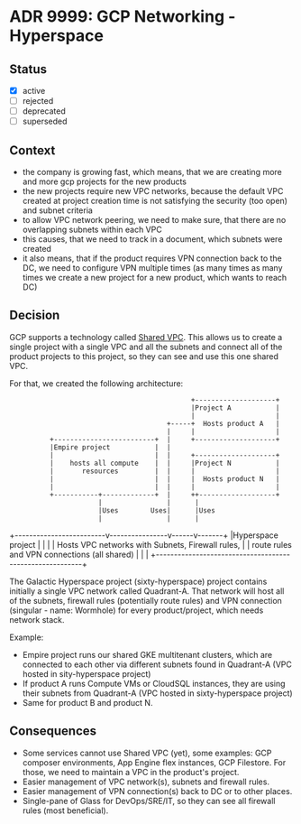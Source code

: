 <!-- File format adr/adr-0000-project-keyword-YYYY-MM-DD.md -->

# ADR 9999: GCP Networking - Hyperspace

## Status

- [x] active
- [ ] rejected
- [ ] deprecated
- [ ] superseded

## Context

- the company is growing fast, which means, that we are creating more and more gcp projects for the new products
- the new projects require new VPC networks, because the default VPC created at project creation time is not satisfying the security (too open) and subnet criteria
- to allow VPC network peering, we need to make sure, that there are no overlapping subnets within each VPC
- this causes, that we need to track in a document, which subnets were created
- it also means, that if the product requires VPN connection back to the DC, we need to configure VPN multiple times (as many times as many times we create a new project for a new product, which wants to reach DC)

## Decision

GCP supports a technology called [Shared VPC](https://cloud.google.com/vpc/docs/shared-vpc). This allows us to create a single project with a single VPC and all the subnets and connect all of the product projects to this project, so they can see and use this one shared VPC.

For that, we created the following architecture:

                                                 +--------------------+
                                                 |Project A           |
                                                 |                    |
                                           +-----+  Hosts product A   |
                                           |     |                    |
              +-------------------------+  |     +--------------------+
              |Empire project           |  |
              |                         |  |     +--------------------+
              |    hosts all compute    |  |     |Project N           |
              |       resources         |  |     |                    |
              |                         |  |     |  Hosts product N   |
              |                         |  |     |                    |
              +-----------+-------------+  |     ++-------------------+
                          |                |      |
                          |Uses        Uses|      |Uses
                          |                |      |
+-------------------------v----------------v------v-------+
|Hyperspace project                                       |
|                                                         |
|     Hosts VPC networks with Subnets, Firewall rules,    |
|     route rules and VPN connections (all shared)        |
|                                                         |
+---------------------------------------------------------+


The Galactic Hyperspace project (sixty-hyperspace) project contains initially a single VPC network called Quadrant-A. That network will host all of the subnets, firewall rules (potentially route rules) and VPN connection (singular - name: Wormhole) for every product/project, which needs network stack.
 
Example:

- Empire project runs our shared GKE multitenant clusters, which are connected to each other via different subnets found in Quadrant-A (VPC hosted in sity-hyperspace project)
- If product A runs Compute VMs or CloudSQL instances, they are using their subnets from Quadrant-A (VPC hosted in sixty-hyperspace project)
- Same for product B and product N.


## Consequences

- Some services cannot use Shared VPC (yet), some examples: GCP composer environments, App Engine flex instances, GCP Filestore. For those, we need to maintain a VPC in the product's project.
- Easier management of VPC network(s), subnets and firewall rules.
- Easier management of VPN connection(s) back to DC or to other places.
- Single-pane of Glass for DevOps/SRE/IT, so they can see all firewall rules (most beneficial).

